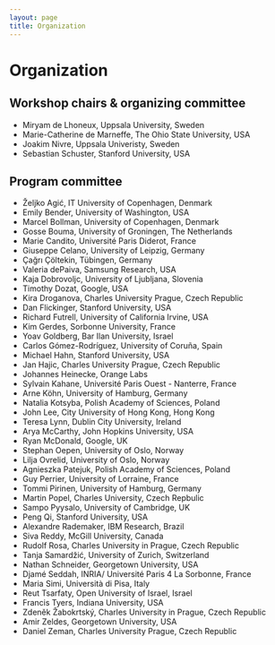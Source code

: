 ```yaml
---
layout: page
title: Organization
---
```


# Organization

## Workshop chairs & organizing committee

* Miryam de Lhoneux, Uppsala University, Sweden
* Marie-Catherine de Marneffe, The Ohio State University, USA
* Joakim Nivre, Uppsala Univeristy, Sweden
* Sebastian Schuster, Stanford University, USA


## Program committee

* Željko Agić, IT University of Copenhagen, Denmark
* Emily Bender, University of Washington, USA
* Marcel Bollman, University of Copenhagen, Denmark
* Gosse Bouma, University of Groningen, The Netherlands
* Marie Candito, Université Paris Diderot, France
* Giuseppe Celano, University of Leipzig, Germany
* Çağrı Çöltekin, Tübingen, Germany
* Valeria dePaiva, Samsung Research, USA
* Kaja Dobrovoljc, University of Ljubljana, Slovenia
* Timothy Dozat, Google, USA
* Kira Droganova, Charles University Prague, Czech Republic
* Dan Flickinger, Stanford University, USA
* Richard Futrell, University of California Irvine, USA
* Kim Gerdes, Sorbonne University, France
* Yoav Goldberg, Bar Ilan University, Israel
* Carlos Gómez-Rodríguez, University of Coruña, Spain
* Michael Hahn, Stanford University, USA
* Jan Hajic, Charles University Prague, Czech Republic
* Johannes Heinecke, Orange Labs
* Sylvain Kahane, Université Paris Ouest - Nanterre, France
* Arne Köhn, University of Hamburg, Germany
* Natalia Kotsyba, Polish Academy of Sciences, Poland
* John Lee, City University of Hong Kong, Hong Kong
* Teresa Lynn, Dublin City University, Ireland
* Arya McCarthy, John Hopkins University, USA
* Ryan McDonald, Google, UK
* Stephan Oepen, University of Oslo, Norway
* Lilja Ovrelid, University of Oslo, Norway
* Agnieszka Patejuk, Polish Academy of Sciences, Poland
* Guy Perrier, University of Lorraine, France
* Tommi Pirinen, University of Hamburg, Germany
* Martin Popel, Charles University, Czech Repbulic
* Sampo Pyysalo, University of Cambridge, UK
* Peng Qi, Stanford University, USA
* Alexandre Rademaker, IBM Research, Brazil
* Siva Reddy, McGill University, Canada
* Rudolf Rosa, Charles University in Prague, Czech Republic
* Tanja Samardžić, University of Zurich, Switzerland
* Nathan Schneider, Georgetown University, USA
* Djamé Seddah, INRIA/ Université Paris 4 La Sorbonne, France
* Maria Simi, Università di Pisa, Italy
* Reut Tsarfaty, Open University of Israel, Israel
* Francis Tyers, Indiana University, USA
* Zdeněk Žabokrtský, Charles University in Prague, Czech Republic
* Amir Zeldes, Georgetown University, USA
* Daniel Zeman, Charles University Prague, Czech Republic
